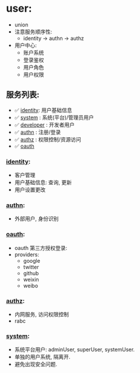 # user:

- union
- 注意服务顺序性:
    - identity -> authn -> authz
- 用户中心:
    - 账户系统
    - 登录鉴权
    - 用户角色
    - 用户权限

## 服务列表:

- ✅ [identity](identity): 用户基础信息
- ✅ [system](system) : 系统(平台)/管理员用户
- ✅ [developer](developer) : 开发者用户
- ✅ [authn](authn) : 注册/登录
- ✅ [authz](authz) : 权限控制/资源访问
- ✅ [oauth](oauth)


### [identity](identity):

- 客户管理
- 用户基础信息: 查询, 更新
- 用户设置更改

### [authn](authn):

- 外部用户, 身份识别

### [oauth](oauth):

- oauth 第三方授权登录:
- providers:
    - google
    - twitter
    - github
    - weixin
    - weibo

### [authz](authz):

- 内网服务, 访问权限控制
- rabc

### [system](system):

- 系统平台用户: adminUser, superUser, systemUser.
- 单独的用户系统, 隔离开.
- 避免出现安全问题.

